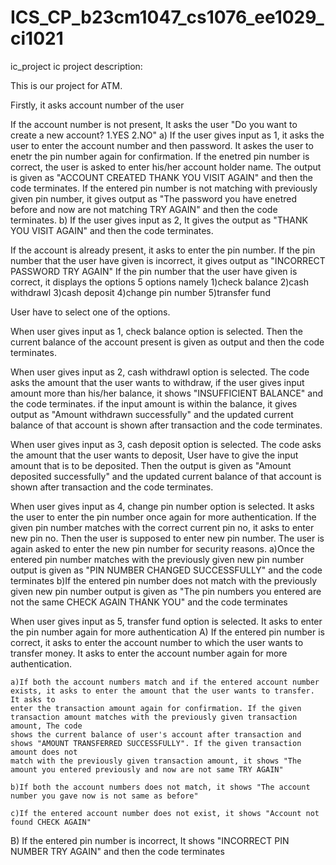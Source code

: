 # ICS_CP_b23cm1047_cs1076_ee1029_ci1021
ic_project
ic project description:



 This is our project for ATM.


 Firstly, it asks account number of the user

 
 If the account number is not present, It asks the user "Do you want to create a new account? 1.YES 2.NO"
 a) If the user gives input as 1, it asks the user to enter the account number and then password. It askes the user to enetr the pin number again for 
 confirmation.
 If the enetred pin number is correct, the user is asked to enter his/her account holder name. The output is given as "ACCOUNT CREATED THANK YOU VISIT 
 AGAIN" and then the code terminates.
 If the entered pin number is not matching with previously given pin number, it gives output as "The password you have enetred before and now are not 
 matching TRY AGAIN" and then the code terminates.
 b) If the user gives input as 2, It gives the output as "THANK YOU VISIT AGAIN" and then the code terminates.

 
 If the account is already present, it asks to enter the pin number.
 If the pin number that the user have given is incorrect, it gives output as "INCORRECT PASSWORD TRY AGAIN"
 If the pin number that the user have given is correct, it displays the options 5 options namely
 1)check balance
 2)cash withdrawl
 3)cash deposit
 4)change pin number
 5)transfer fund

 
 User have to select one of the options.

 
 When user gives input as 1, check balance option is selected. Then the current balance of the account present is given as output and
 then the code terminates.

 
 When user gives input as 2, cash withdrawl option is selected. The code asks the amount that the user wants to withdraw,
 if the user gives input amount more than his/her balance, it shows "INSUFFICIENT BALANCE" and the code terminates.
 if the input amount is within the balance, it gives output as "Amount withdrawn successfully" and the updated current balance of that account is shown 
 after transaction and the code terminates.

 
 When user gives input as 3, cash deposit option is selected. The code asks the amount that the user wants to deposit,
 User have to give the input amount that is to be deposited. Then the output is given as "Amount deposited successfully" and the updated current balance of 
 that account is shown after transaction and the code terminates.

 
 When user gives input as 4, change pin number option is selected. It asks the user to enter the pin number once again for more authentication. If the given 
 pin number matches with the correct current pin no, it asks to enter new pin no. Then the user is supposed to enter new pin number. The user is again asked 
 to enter the new pin number for security reasons. 
 a)Once the entered pin number matches with the previously given new pin number output is given as "PIN NUMBER CHANGED SUCCESSFULLY" and the code terminates
 b)If the entered pin number does not match with the previously given new pin number output is given as "The pin numbers you entered are not the same CHECK 
 AGAIN THANK YOU" and the code terminates


 When user gives input as 5, transfer fund option is selected. It asks to enter the pin number again for more authentication
 A) If the entered pin number is correct, it asks to enter the account number to which the user wants to transfer money. It asks to enter the account number 
    again for more authentication.
    
    a)If both the account numbers match and if the entered account number exists, it asks to enter the amount that the user wants to transfer. It asks to 
    enter the transaction amount again for confirmation. If the given transaction amount matches with the previously given transaction amount, The code 
    shows the current balance of user's account after transaction and shows "AMOUNT TRANSFERRED SUCCESSFULLY". If the given transaction amount does not 
    match with the previously given transaction amount, it shows "The amount you entered previously and now are not same TRY AGAIN" 
    
    b)If both the account numbers does not match, it shows "The account number you gave now is not same as before"
    
    c)If the entered account number does not exist, it shows "Account not found CHECK AGAIN"
    
 B) If the entered pin number is incorrect, It shows "INCORRECT PIN NUMBER TRY AGAIN" and then the code terminates
